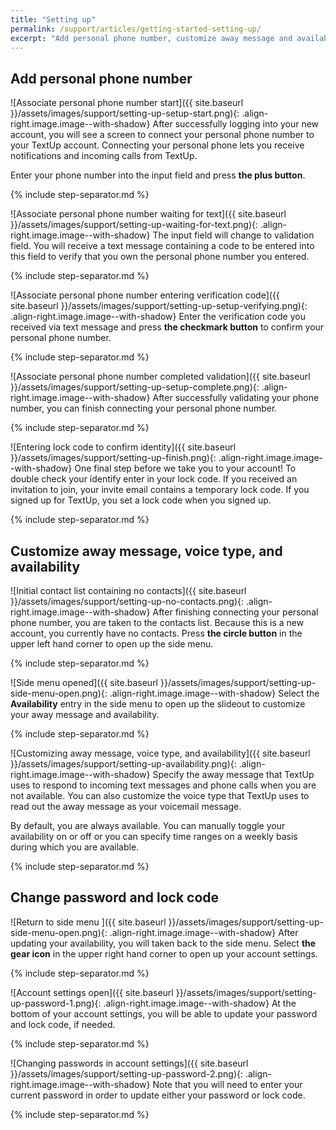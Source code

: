 ```yaml
---
title: "Setting up"
permalink: /support/articles/getting-started-setting-up/
excerpt: "Add personal phone number, customize away message and availability, and change password to complete setting up your account."
---
```


## Add personal phone number

![Associate personal phone number start]({{ site.baseurl }}/assets/images/support/setting-up-setup-start.png){: .align-right.image.image--with-shadow} After successfully logging into your new account, you will see a screen to connect your personal phone number to your TextUp account. Connecting your personal phone lets you receive notifications and incoming calls from TextUp.

Enter your phone number into the input field and press **the plus button**.

{% include step-separator.md %}

![Associate personal phone number waiting for text]({{ site.baseurl }}/assets/images/support/setting-up-waiting-for-text.png){: .align-right.image.image--with-shadow} The input field will change to validation field. You will receive a text message containing a code to be entered into this field to verify that you own the personal phone number you entered.

{% include step-separator.md %}

![Associate personal phone number entering verification code]({{ site.baseurl }}/assets/images/support/setting-up-setup-verifying.png){: .align-right.image.image--with-shadow} Enter the verification code you received via text message and press **the checkmark button** to confirm your personal phone number.

{% include step-separator.md %}

![Associate personal phone number completed validation]({{ site.baseurl }}/assets/images/support/setting-up-setup-complete.png){: .align-right.image.image--with-shadow} After successfully validating your phone number, you can finish connecting your personal phone number.

{% include step-separator.md %}

![Entering lock code to confirm identity]({{ site.baseurl }}/assets/images/support/setting-up-finish.png){: .align-right.image.image--with-shadow} One final step before we take you to your account! To double check your identify enter in your lock code. If you received an invitation to join, your invite email contains a temporary lock code. If you signed up for TextUp, you set a lock code when you signed up.

{% include step-separator.md %}

## Customize away message, voice type, and availability

![Initial contact list containing no contacts]({{ site.baseurl }}/assets/images/support/setting-up-no-contacts.png){: .align-right.image.image--with-shadow} After finishing connecting your personal phone number, you are taken to the contacts list. Because this is a new account, you currently have no contacts. Press **the circle button** in the upper left hand corner to open up the side menu.

{% include step-separator.md %}

![Side menu opened]({{ site.baseurl }}/assets/images/support/setting-up-side-menu-open.png){: .align-right.image.image--with-shadow} Select the **Availability** entry in the side menu to open up the slideout to customize your away message and availability.

{% include step-separator.md %}

![Customizing away message, voice type, and availability]({{ site.baseurl }}/assets/images/support/setting-up-availability.png){: .align-right.image.image--with-shadow} Specify the away message that TextUp uses to respond to incoming text messages and phone calls when you are not available. You can also customize the voice type that TextUp uses to read out the away message as your voicemail message.

By default, you are always available. You can manually toggle your availability on or off or you can specify time ranges on a weekly basis during which you are available.

{% include step-separator.md %}

## Change password and lock code

![Return to side menu ]({{ site.baseurl }}/assets/images/support/setting-up-side-menu-open.png){: .align-right.image.image--with-shadow} After updating your availability, you will taken back to the side menu. Select **the gear icon** in the upper right hand corner to open up your account settings.

{% include step-separator.md %}

![Account settings open]({{ site.baseurl }}/assets/images/support/setting-up-password-1.png){: .align-right.image.image--with-shadow} At the bottom of your account settings, you will be able to update your password and lock code, if needed.

{% include step-separator.md %}

![Changing passwords in account settings]({{ site.baseurl }}/assets/images/support/setting-up-password-2.png){: .align-right.image.image--with-shadow} Note that you will need to enter your current password in order to update either your password or lock code.

{% include step-separator.md %}
